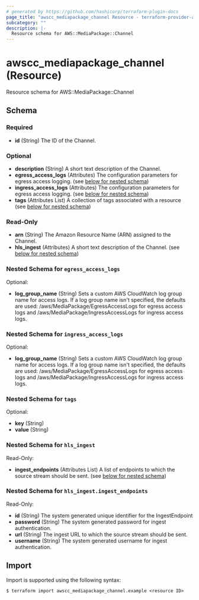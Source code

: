 ```yaml
---
# generated by https://github.com/hashicorp/terraform-plugin-docs
page_title: "awscc_mediapackage_channel Resource - terraform-provider-awscc"
subcategory: ""
description: |-
  Resource schema for AWS::MediaPackage::Channel
---
```


# awscc_mediapackage_channel (Resource)

Resource schema for AWS::MediaPackage::Channel



<!-- schema generated by tfplugindocs -->
## Schema

### Required

- **id** (String) The ID of the Channel.

### Optional

- **description** (String) A short text description of the Channel.
- **egress_access_logs** (Attributes) The configuration parameters for egress access logging. (see [below for nested schema](#nestedatt--egress_access_logs))
- **ingress_access_logs** (Attributes) The configuration parameters for egress access logging. (see [below for nested schema](#nestedatt--ingress_access_logs))
- **tags** (Attributes List) A collection of tags associated with a resource (see [below for nested schema](#nestedatt--tags))

### Read-Only

- **arn** (String) The Amazon Resource Name (ARN) assigned to the Channel.
- **hls_ingest** (Attributes) A short text description of the Channel. (see [below for nested schema](#nestedatt--hls_ingest))

<a id="nestedatt--egress_access_logs"></a>
### Nested Schema for `egress_access_logs`

Optional:

- **log_group_name** (String) Sets a custom AWS CloudWatch log group name for access logs. If a log group name isn't specified, the defaults are used: /aws/MediaPackage/EgressAccessLogs for egress access logs and /aws/MediaPackage/IngressAccessLogs for ingress access logs.


<a id="nestedatt--ingress_access_logs"></a>
### Nested Schema for `ingress_access_logs`

Optional:

- **log_group_name** (String) Sets a custom AWS CloudWatch log group name for access logs. If a log group name isn't specified, the defaults are used: /aws/MediaPackage/EgressAccessLogs for egress access logs and /aws/MediaPackage/IngressAccessLogs for ingress access logs.


<a id="nestedatt--tags"></a>
### Nested Schema for `tags`

Optional:

- **key** (String)
- **value** (String)


<a id="nestedatt--hls_ingest"></a>
### Nested Schema for `hls_ingest`

Read-Only:

- **ingest_endpoints** (Attributes List) A list of endpoints to which the source stream should be sent. (see [below for nested schema](#nestedatt--hls_ingest--ingest_endpoints))

<a id="nestedatt--hls_ingest--ingest_endpoints"></a>
### Nested Schema for `hls_ingest.ingest_endpoints`

Read-Only:

- **id** (String) The system generated unique identifier for the IngestEndpoint
- **password** (String) The system generated password for ingest authentication.
- **url** (String) The ingest URL to which the source stream should be sent.
- **username** (String) The system generated username for ingest authentication.

## Import

Import is supported using the following syntax:

```shell
$ terraform import awscc_mediapackage_channel.example <resource ID>
```
